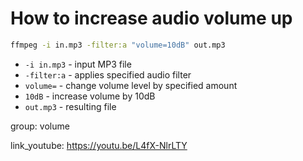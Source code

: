 # How to increase audio volume up

```bash
ffmpeg -i in.mp3 -filter:a "volume=10dB" out.mp3
```

- `-i in.mp3` - input MP3 file
- `-filter:a` - applies specified audio filter
- `volume=` - change volume level by specified amount
- `10dB` - increase volume by 10dB
- `out.mp3` - resulting file

group: volume


link_youtube: https://youtu.be/L4fX-NlrLTY
